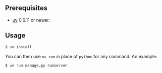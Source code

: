 ## Prerequisites

 - [uv](https://docs.astral.sh/uv/) 0.6.11 or newer.


## Usage

```bash
$ uv install
```

You can then use `uv run` in place of `python` for any command. An example:

```bash
$ uv run manage.py runserver
```